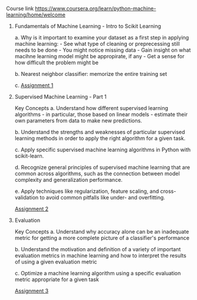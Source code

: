 Course link https://www.coursera.org/learn/python-machine-learning/home/welcome

 1. Fundamentals of Machine Learning - Intro to Scikit Learning

      a. Why is it important to examine your dataset as a first step in applying machine learning:
        - See what type of cleaning or preprecessing still needs to be done
        - You might notice missing data
        - Gain insight on what macihne learning model might be appropirate, if any
        - Get a sense for how difficult the problem might be
  
       b. Nearest neighbor classifier: memorize the entire training set
 
       c. [Assignment 1](Assignment+1.ipynb)  

2. Supervised Machine Learning - Part 1
   
   Key Concepts
     a. Understand how different supervised learning algorithms - in particular, those based on linear models - estimate their own    parameters from data to make new predictions.
     
     b. Understand the strengths and weaknesses of particular supervised learning methods in order to apply the right algorithm for a given task.
     
     c. Apply specific supervised machine learning algorithms in Python with scikit-learn.
    
     d. Recognize general principles of supervised machine learning that are common across algorithms, such as the connection between model complexity and generalization performance.
     
     e. Apply techniques like regularization, feature scaling, and cross-validation to avoid common pitfalls like under- and overfitting.
     
   [Assignment 2](Assignment+2.ipynb)
   
3. Evaluation
   
   Key Concepts
     a. Understand why accuracy alone can be an inadequate metric for getting a more complete picture of a classifier's performance
     
     b. Understand the motivation and definition of a variety of important evaluation metrics in machine learning and how to interpret the results of using a given evaluation metric
    
    c. Optimize a machine learning algorithm using a specific evaluation metric appropriate for a given task
     
    [Assignment 3](Assignment+3.ipynb)

